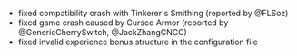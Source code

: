 - fixed compatibility crash with Tinkerer's Smithing (reported by @FLSoz)
- fixed game crash caused by Cursed Armor (reported by @GenericCherrySwitch, @JackZhangCNCC)
- fixed invalid experience bonus structure in the configuration file